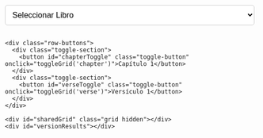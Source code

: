 <html lang="es">
<head>
  <meta charset="UTF-8" />
  <meta name="viewport" content="width=device-width, initial-scale=1.0"/>
  <title>Biblia Comparativa</title>
  <style>
    body {
      margin: 0;
      padding: 10px;
    }

    .container {
      max-width: 900px;
      margin: auto;
      padding: 15px;
      background-color: rgba(255, 255, 255, 0.5);
      box-shadow: 0 0 10px rgba(0, 0, 0, 0.1);
      border-radius: 8px;
    }

    #bookSelect {
      width: 100%;
      padding: 10px;
      font-size: 16px;
      border-radius: 5px;
      margin-bottom: 15px;
      border: 1px solid #ccc;
      background-color: #fff;
    }

    .row-buttons {
      display: flex;
      flex-wrap: wrap;
      gap: 10px;
      margin-bottom: 10px;
    }

    .toggle-section {
      flex: 1;
      min-width: 150px;
    }

    .toggle-button {
      width: 100%;
      padding: 10px;
      font-size: 16px;
      border-radius: 5px;
      border: 1px solid #242440;
      background-color: #242440;
      color: white;
      cursor: pointer;
    }

    .toggle-button:hover {
      background-color: #1d1f35;
    }

    .grid {
      display: grid;
      grid-template-columns: repeat(5, 1fr);
      gap: 8px;
      margin-top: 10px;
    }

    .grid button {
      padding: 10px;
      font-size: 16px;
      border: none;
      border-radius: 5px;
      background-color: white; /* Fondo blanco */
      color: black; /* Texto negro */
      cursor: pointer;
    }

    .grid button:hover {
      background-color: #f1f1f1; /* Fondo blanco claro al pasar el ratón */
    }

    .grid.chapter-mode button {
      background-color: white; /* Fondo blanco */
    }

    .grid.verse-mode button {
      background-color: white; /* Fondo blanco */
    }

    .hidden {
      display: none;
    }

    .version-title {
      font-weight: bold;
      font-size: 18px;
      margin-top: 20px;
      text-align: center;
    }

    .version-text {
      font-weight: normal;
      font-size: 16px;
      margin-top: 5px;
      text-align: left;
    }

    @media (max-width: 600px) {
      .container {
        padding: 10px;
        max-width: 95vw;
      }

      #bookSelect {
        font-size: 14px;
        padding: 8px;
      }

      .toggle-section {
        flex: 1 1 48%;
        min-width: unset;
      }

      .toggle-button {
        font-size: 14px;
        padding: 8px;
      }

      .grid {
        gap: 6px;
      }

      .grid button {
        font-size: 13px;
        padding: 8px;
      }

      .version-title {
        font-size: 16px;
      }

      .version-text {
        font-size: 15px;
      }
    }
  </style>
</head>
<body>
  <div class="container">
    <select id="bookSelect" onchange="updateChapters(true)">
      <option value="">Seleccionar Libro</option>
    </select>

    <div class="row-buttons">
      <div class="toggle-section">
        <button id="chapterToggle" class="toggle-button" onclick="toggleGrid('chapter')">Capítulo 1</button>
      </div>
      <div class="toggle-section">
        <button id="verseToggle" class="toggle-button" onclick="toggleGrid('verse')">Versículo 1</button>
      </div>
    </div>

    <div id="sharedGrid" class="grid hidden"></div>
    <div id="versionResults"></div>
  </div>

  <script>
    let bibleData = [];
    let selectedBook = '';
    let selectedChapter = '';
    let selectedVerse = '';
    let currentMode = '';

    const bibleVersions = {
      'Reina Valera 1960': 'https://raw.githubusercontent.com/caminodefeysantidad/BibliaComparativa/main/Reina-Valera%2060.xml',
      'Latinoamericana 1995': 'https://raw.githubusercontent.com/caminodefeysantidad/BibliaComparativa/main/Latinoamericana%2095.xml',
      'Nueva Traducción Viviente': 'https://raw.githubusercontent.com/caminodefeysantidad/BibliaComparativa/main/NTV.xml',
      'Nueva Versión Internacional': 'https://raw.githubusercontent.com/caminodefeysantidad/BibliaComparativa/main/NVI.xml',
      'La Biblia de Las Américas': 'https://raw.githubusercontent.com/caminodefeysantidad/BibliaComparativa/main/LBLA.xml',
      'Dios Habla Hoy': 'https://raw.githubusercontent.com/caminodefeysantidad/BibliaComparativa/main/DHH.xml'
    };

    const versionOrder = [
      'Reina Valera 1960',
      'Latinoamericana 1995',
      'Nueva Traducción Viviente',
      'Nueva Versión Internacional',
      'La Biblia de Las Américas',
      'Dios Habla Hoy'
    ];

    function loadBible() {
      fetch(bibleVersions['Reina Valera 1960'])
        .then(response => response.text())
        .then(xmlText => {
          const parser = new DOMParser();
          const xmlDoc = parser.parseFromString(xmlText, "application/xml");
          const books = xmlDoc.getElementsByTagName('b');
          bibleData = [];
          const bookSelect = document.getElementById('bookSelect');
          bookSelect.innerHTML = '<option value="">Seleccionar Libro</option>';

          for (let b = 0; b < books.length; b++) {
            const book = books[b];
            const bookName = book.getAttribute('n');
            const bookOption = document.createElement('option');
            bookOption.value = bookName;
            bookOption.textContent = bookName;
            bookSelect.appendChild(bookOption);

            const chapters = book.getElementsByTagName('c');
            for (let c = 0; c < chapters.length; c++) {
              const chapter = chapters[c];
              const chapterNumber = chapter.getAttribute('n');
              const verses = chapter.getElementsByTagName('v');
              for (let v = 0; v < verses.length; v++) {
                const verse = verses[v];
                const verseNumber = verse.getAttribute('n');
                const verseText = verse.textContent.trim();
                bibleData.push({ book: bookName, chapter: chapterNumber, verse: verseNumber, text: verseText });
              }
            }
          }

          const firstBook = bookSelect.options[1]?.value;
          if (firstBook) {
            bookSelect.value = firstBook;
            updateChapters(true);
          }
        })
        .catch(error => console.error('Error:', error));
    }

    function updateChapters(autoSelect = false) {
      selectedBook = document.getElementById('bookSelect').value;
      selectedChapter = '';
      selectedVerse = '';
      document.getElementById('chapterToggle').textContent = 'Capítulo 1';
      document.getElementById('verseToggle').textContent = 'Versículo 1';

      if (selectedBook) {
        const chapters = [...new Set(bibleData.filter(v => v.book === selectedBook).map(v => v.chapter))];
        if (autoSelect && chapters.length > 0) {
          selectedChapter = chapters[0];
          document.getElementById('chapterToggle').textContent = `Capítulo ${selectedChapter}`;
          updateVerses(true);
        }
      }
    }

    function updateVerses(autoSelect = false) {
      if (selectedBook && selectedChapter) {
        const verses = bibleData.filter(v => v.book === selectedBook && v.chapter === selectedChapter);
        if (autoSelect && verses.length > 0) {
          selectedVerse = verses[0].verse;
          document.getElementById('verseToggle').textContent = `Versículo ${selectedVerse}`;
          showVerse();
        }
      }
    }

    function toggleGrid(mode) {
      const grid = document.getElementById('sharedGrid');
      if (currentMode === mode) {
        grid.classList.add('hidden');
        currentMode = '';
      } else {
        currentMode = mode;
        grid.classList.remove('hidden');
        grid.innerHTML = '';
        grid.classList.remove('chapter-mode', 'verse-mode');
        grid.classList.add(mode === 'chapter' ? 'chapter-mode' : 'verse-mode');

        if (mode === 'chapter') {
          const chapters = [...new Set(bibleData.filter(v => v.book === selectedBook).map(v => v.chapter))];
          chapters.forEach(ch => {
            const btn = document.createElement('button');
            btn.textContent = ch;
            btn.onclick = () => {
              selectedChapter = ch;
              document.getElementById('chapterToggle').textContent = `Capítulo ${ch}`;
              grid.classList.add('hidden');
              updateVerses(true);
            };
            grid.appendChild(btn);
          });
        } else if (mode === 'verse') {
          const verses = bibleData.filter(v => v.book === selectedBook && v.chapter === selectedChapter);
          verses.forEach(v => {
            const btn = document.createElement('button');
            btn.textContent = v.verse;
            btn.onclick = () => {
              selectedVerse = v.verse;
              document.getElementById('verseToggle').textContent = `Versículo ${v.verse}`;
              grid.classList.add('hidden');
              showVerse();
            };
            grid.appendChild(btn);
          });
        }
      }
    }

    function showVerse() {
      const versionResults = document.getElementById('versionResults');
      versionResults.innerHTML = '';

      const fetchPromises = versionOrder.map(version =>
        fetch(bibleVersions[version])
          .then(response => response.text())
          .then(xmlText => {
            const parser = new DOMParser();
            const xmlDoc = parser.parseFromString(xmlText, "application/xml");
            const verseNode = xmlDoc.querySelector(`b[n="${selectedBook}"] c[n="${selectedChapter}"] v[n="${selectedVerse}"]`);
            const verseText = verseNode ? verseNode.textContent.trim() : '(Versículo no encontrado)';
            return { version, verseText };
          })
          .catch(() => ({ version, verseText: '(Error al cargar)' }))
      );

      Promise.all(fetchPromises).then(results => {
        results.forEach(({ version, verseText }) => {
          const versionDiv = document.createElement('div');
          versionDiv.classList.add('version-title');

          const versionButton = document.createElement('button');
          versionButton.style = "all: unset; cursor: pointer; font-weight: bold;";
          versionButton.textContent = version;
          versionButton.onclick = () => copyVerseText(versionButton, verseText);

          versionDiv.appendChild(versionButton);
          const verseDiv = document.createElement('div');
          verseDiv.classList.add('version-text');
          verseDiv.textContent = verseText;
          versionDiv.appendChild(verseDiv);

          versionResults.appendChild(versionDiv);
        });
      });
    }

    function copyVerseText(el, verseText) {
      const reference = `${selectedBook} ${selectedChapter}:${selectedVerse} `;
      const fullTextToCopy = reference + verseText;

      navigator.clipboard.writeText(fullTextToCopy).then(() => {
        const originalText = el.textContent;
        el.textContent = originalText + ' Copiado';
        setTimeout(() => {
          el.textContent = originalText;
        }, 1500);
      });
    }

    window.onload = loadBible;
  </script>
</body>
</html>
